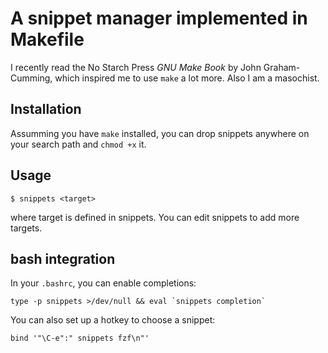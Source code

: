 # A snippet manager implemented in Makefile

I recently read the No Starch Press _GNU Make Book_ by John Graham-Cumming,
which inspired me to use `make` a lot more. Also I am a masochist.

## Installation

Assumming you have `make` installed, you can drop snippets anywhere on your
search path and `chmod +x` it.

## Usage

    $ snippets <target>

where target is defined in snippets. You can edit snippets to add more targets.

## bash integration

In your `.bashrc`, you can enable completions:

    type -p snippets >/dev/null && eval `snippets completion`

You can also set up a hotkey to choose a snippet:

    bind '"\C-e":" snippets fzf\n"'

